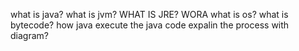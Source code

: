 what is java?
what is jvm?
WHAT IS JRE? WORA
what is os?
what is bytecode?
how java execute the java code expalin the process with diagram?




